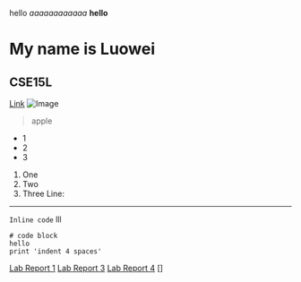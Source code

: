 hello
*aaaaaaaaaaaa*
**hello**
# My name is Luowei
## CSE15L
[Link](https://tutorial.math.lamar.edu/classes/calcii/powerseriesandfunctions.aspx)
![Image](https://upload.wikimedia.org/wikipedia/commons/thumb/9/9f/Latin_letter_H_with_breve_below.svg/1200px-Latin_letter_H_with_breve_below.svg.png)
> apple
* 1
* 2
* 3

1. One
2. Two
3. Three
Line:

---
`Inline code` lll
```
# code block
hello
print 'indent 4 spaces'
```

[Lab Report 1](https://watersis.github.io/cse15l-lab-reports/lab-report-1-week-0.html)
[Lab Report 3](https://watersis.github.io/cse15l-lab-reports/labreport33.html)
[Lab Report 4](https://watersis.github.io/cse15l-lab-reports/labreport4.html)
[]
